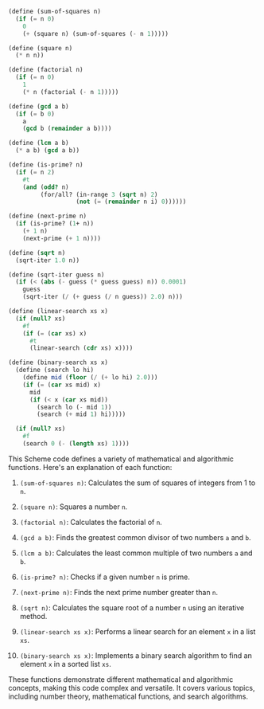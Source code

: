 ```scheme
(define (sum-of-squares n)
  (if (= n 0)
    0
    (+ (square n) (sum-of-squares (- n 1)))))

(define (square n)
  (* n n))

(define (factorial n)
  (if (= n 0)
    1
    (* n (factorial (- n 1)))))

(define (gcd a b)
  (if (= b 0)
    a
    (gcd b (remainder a b))))

(define (lcm a b)
  (* a b) (gcd a b))

(define (is-prime? n)
  (if (= n 2)
    #t
    (and (odd? n)
         (for/all? (in-range 3 (sqrt n) 2)
                   (not (= (remainder n i) 0))))))

(define (next-prime n)
  (if (is-prime? (1+ n))
    (+ 1 n)
    (next-prime (+ 1 n))))

(define (sqrt n)
  (sqrt-iter 1.0 n))

(define (sqrt-iter guess n)
  (if (< (abs (- guess (* guess guess) n)) 0.0001)
    guess
    (sqrt-iter (/ (+ guess (/ n guess)) 2.0) n)))

(define (linear-search xs x)
  (if (null? xs)
    #f
    (if (= (car xs) x)
      #t
      (linear-search (cdr xs) x))))

(define (binary-search xs x)
  (define (search lo hi)
    (define mid (floor (/ (+ lo hi) 2.0)))
    (if (= (car xs mid) x)
      mid
      (if (< x (car xs mid))
        (search lo (- mid 1))
        (search (+ mid 1) hi)))))

  (if (null? xs)
    #f
    (search 0 (- (length xs) 1))))
```

This Scheme code defines a variety of mathematical and algorithmic functions. Here's an explanation of each function:

1. `(sum-of-squares n)`: Calculates the sum of squares of integers from 1 to `n`.

2. `(square n)`: Squares a number `n`.

3. `(factorial n)`: Calculates the factorial of `n`.

4. `(gcd a b)`: Finds the greatest common divisor of two numbers `a` and `b`.

5. `(lcm a b)`: Calculates the least common multiple of two numbers `a` and `b`.

6. `(is-prime? n)`: Checks if a given number `n` is prime.

7. `(next-prime n)`: Finds the next prime number greater than `n`.

8. `(sqrt n)`: Calculates the square root of a number `n` using an iterative method.

9. `(linear-search xs x)`: Performs a linear search for an element `x` in a list `xs`.

10. `(binary-search xs x)`: Implements a binary search algorithm to find an element `x` in a sorted list `xs`.

These functions demonstrate different mathematical and algorithmic concepts, making this code complex and versatile. It covers various topics, including number theory, mathematical functions, and search algorithms.